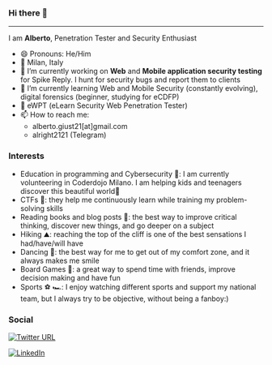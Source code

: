 ### Hi there 👋

---
I am **Alberto**, Penetration Tester and Security Enthusiast
- 😄 Pronouns: He/Him
- :round_pushpin: Milan, Italy
- 🔭 I’m currently working on **Web** and **Mobile application security testing** for Spike Reply. I hunt for security bugs and report them to clients
- 🌱 I’m currently learning Web and Mobile Security (constantly evolving), digital forensics (beginner, studying for eCDFP)
- 📜 eWPT (eLearn Security Web Penetration Tester)
- 📫 How to reach me:
  - alberto.giust21[at]gmail.com
  - alright2121 (Telegram)

### Interests
- Education in programming and Cybersecurity 🧮: I am currently volunteering in Coderdojo Milano. I am helping kids and teenagers discover this beautiful world💭
- CTFs :triangular_flag_on_post:: they help me continuously learn while training my problem-solving skills
- Reading books and blog posts :book:: the best way to improve critical thinking, discover new things, and go deeper on a subject
- Hiking :mountain:: reaching the top of the cliff is one of the best sensations I had/have/will have
- Dancing :man_dancing:: the best way for me to get out of my comfort zone, and it always makes me smile
- Board Games :game_die:: a great way to spend time with friends, improve decision making and have fun
- Sports :soccer: :racing_car:: I enjoy watching different sports and support my national team, but I always try to be objective, without being a fanboy:)

### Social
[![Twitter URL](https://img.shields.io/twitter/url.svg?label=Follow%20%40alright2121&style=social&url=https%3A%2F%2Ftwitter.com%2Falright2121)](https://twitter.com/alright2121)

<a href="https://www.linkedin.com/in/alberto-giust/" target="_blank"><img src="https://img.shields.io/badge/LinkedIn-%230077B5.svg?&style=flat-square&logo=linkedin&logoColor=white" alt="LinkedIn"></a>
<!--
**alright21/alright21** is a ✨ _special_ ✨ repository because its `README.md` (this file) appears on your GitHub profile.

Here are some ideas to get you started:

- 🔭 I’m currently working on ...
- 🌱 I’m currently learning ...
- 👯 I’m looking to collaborate on ...
- 🤔 I’m looking for help with ...
- 💬 Ask me about ...
- 📫 How to reach me: ...
- 😄 Pronouns: ...
- ⚡ Fun fact: ...
-->
